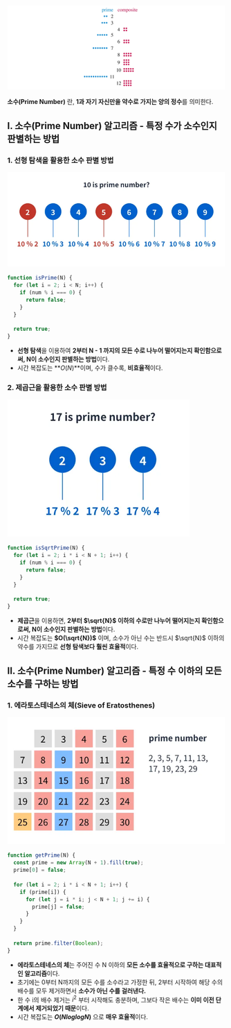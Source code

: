 ![Prime Number](/assets/images/tips/math/prime_number/prime_number.webp)

**소수(Prime Number)** 란, **1과 자기 자신만을 약수로 가지는 양의 정수**를 의미한다.

## I. 소수(Prime Number) 알고리즘 - 특정 수가 소수인지 판별하는 방법

### 1. 선형 탐색을 활용한 소수 판별 방법

![선형 소수 판별](/assets/images/tips/math/prime_number/lenear-prime.webp)

```javascript
function isPrime(N) {
  for (let i = 2; i < N; i++) {
    if (num % i === 0) {
      return false;
    }
  }

  return true;
}
```

- **선형 탐색**을 이용하여 **2부터 N - 1 까지의 모든 수로 나누어 떨어지는지 확인함으로써, N이 소수인지 판별하는 방법**이다.
- 시간 복잡도는 **$O(N)$**이며, 수가 클수록, **비효율적**이다.

### 2. 제곱근을 활용한 소수 판별 방법

![제곱근 소수 판별](/assets/images/tips/math/prime_number/sqrt-prime.webp)

```javascript
function isSqrtPrime(N) {
  for (let i = 2; i * i < N + 1; i++) {
    if (num % i === 0) {
      return false;
    }
  }

  return true;
}
```

- **제곱근**을 이용하면, **2부터 $\sqrt{N}$ 이하의 수로만 나누어 떨어지는지 확인함으로써, N이 소수인지 판별하는 방법**이다.
- 시간 복잡도는 **$O(\sqrt{N})$** 이며, 소수가 아닌 수는 반드시 $\sqrt{N}$ 이하의 약수를 가지므로 **선형 탐색보다 훨씬 효율적**이다.

## II. 소수(Prime Number) 알고리즘 - 특정 수 이하의 모든 소수를 구하는 방법

### 1. 에라토스테네스의 체(Sieve of Eratosthenes)

![제곱근 소수 판별](/assets/images/tips/math/prime_number/sieve_of_eratosthenes.webp)

```javascript
function getPrime(N) {
  const prime = new Array(N + 1).fill(true);
  prime[0] = false;

  for (let i = 2; i * i < N + 1; i++) {
    if (prime[i]) {
      for (let j = i * i; j < N + 1; j += i) {
        prime[j] = false;
      }
    }
  }

  return prime.filter(Boolean);
}
```

- **에라토스테네스의 체**는 주어진 수 N 이하의 **모든 소수를 효율적으로 구하는 대표적인 알고리즘**이다.
- 초기에는 0부터 N까지의 모든 수를 소수라고 가정한 뒤, 2부터 시작하여 해당 수의 배수를 모두 제거하면서 **소수가 아닌 수를 걸러낸다.**
- 한 수 i의 배수 제거는 $i^{2}$ 부터 시작해도 충분하며, 그보다 작은 배수는 **이미 이전 단계에서 제거되었기 때문**이다.
- 시간 복잡도는 **$O(N log log N)$** 으로 **매우 효율적**이다.
